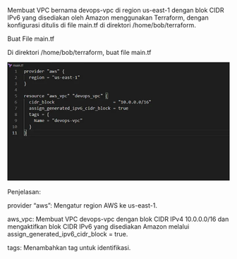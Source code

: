 Membuat VPC bernama devops-vpc di region us-east-1 dengan blok CIDR IPv6 yang disediakan oleh Amazon menggunakan Terraform, dengan konfigurasi ditulis di file main.tf di direktori /home/bob/terraform.

Buat File main.tf

Di direktori /home/bob/terraform, buat file main.tf

![alt text](image-10.png)

Penjelasan:


provider “aws”: Mengatur region AWS ke us-east-1.


aws_vpc: Membuat VPC devops-vpc dengan blok CIDR IPv4 10.0.0.0/16 dan mengaktifkan blok CIDR IPv6 yang disediakan Amazon melalui assign_generated_ipv6_cidr_block = true.


tags: Menambahkan tag untuk identifikasi.

